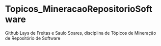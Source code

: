 # Topicos_MineracaoRepositorioSoftware
Github Lays de Freitas e Saulo Soares, disciplina de Tópicos de Mineração de Repositório de Software
